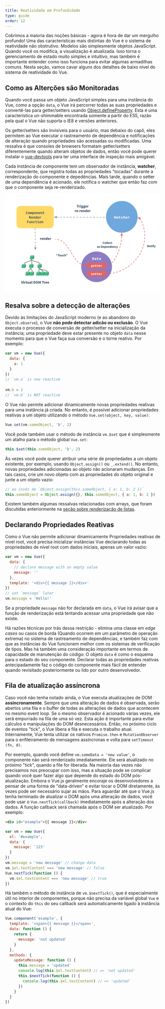 ```yaml
---
title: Reatividada em Profundidade
type: guide
order: 12
---
```


Cobrimos a maioria das noções básicas - agora é hora de dar um mergulho profundo! Uma das características mais distintas do Vue é o sistema de reatividade não obstrutivo. Modelos são simplesmente objetos JavaScript. Quando você os modifica, a visualização é atualizada. Isso torna o gerenciamento de estado muito simples e intuitivo, mas também é importante entender como isso funciona para evitar algumas armadilhas comuns. Nesta seção, vamos cavar alguns dos detalhes de baixo nível do sistema de reatividade do Vue.

## Como as Alterções são Monitoradas

Quando você passa um objeto JavaScript simples para uma instância do Vue, como a opção `data`, o Vue irá percorrer todas as suas propriedades e convertê-las para getter/setters usando [Object.defineProperty](https://developer.mozilla.org/en-US/docs/Web/JavaScript/Reference/Global_Objects/Object/defineProperty). Esta é uma característica un-shimmable encontrada somente a partir do ES5, razão pela qual o Vue não suporta o IE8 e versões anteriores.

Os getter/setters são invisíveis para o usuário, mas debaixo do capô, eles permitem ao Vue executar o rastreamento de dependência e notificações de alteração quando propriedades são acessadas ou modificadas. Uma ressalva é que consoles de browsers formatam getter/setters diferentemente quando alteram objetos de dados, então você pode querer instalar o [vue-devtools](https://github.com/vuejs/vue-devtools)  para ter uma interface de inspeção mais amigável.

Cada instância de componente tem um observador de instância, **watcher**, correspondente, que registra todas as propriedades "tocadas" durante a renderização do componente e depedências. Mais tarde, quando o setter de uma dependência é acionado, ele notifica o watcher que então faz com que o componente seja re-renderizado.

![Reactivity Cycle](/images/data.png)

## Resalva sobre a detecção de alterações

Devido às limitações do JavaScript moderno (e ao abandono do `Object.observe`), o Vue **não pode detectar adicão ou exclusão**. O Vue executa o processo de conversão de getter/setter na inicialização da instância; uma propriedade deve estar presente no objeto `data` nesse momento para que o Vue faça sua conversão e o torne reativo. Por exemplo:

``` js
var vm = new Vue({
  data: {
    a: 1
  }
})
// `vm.a` is now reactive

vm.b = 2
// `vm.b` is NOT reactive
```

O Vue não permite adicionar dinamicamente novas propriedades reativas para uma instância já criada. No entanto, é possível adicionar propriedades reativas a um objeto utilizando o método `Vue.set(object, key, value)`:

``` js
Vue.set(vm.someObject, 'b', 2)
```

Você pode também usar o método de instância `vm.$set` que é simplesmente um atalho para o método global `Vue.set`:

``` js
this.$set(this.someObject, 'b', 2)
```

Às vezes você pode querer atribuir uma série de propriedades a um objeto existente, por exemplo, usando `Object.assign()` ou `_.extend()`. No entanto, novas propriedades adicionadas ao objeto não acionaram mudanças. Em tais casos, crie um novo objeto com as propriedades do objeto original e junte a um objeto vazio:

``` js
// ao invés de `Object.assign(this.someObject, { a: 1, b: 2 })`
this.someObject = Object.assign({}, this.someObject, { a: 1, b: 2 })
```


Existem também algumas ressalvas relacionadas com arrays, que foram discutidas anteriormente na [seção sobre renderização de listas](list.html#Caveats).

## Declarando Propriedades Reativas


Como o Vue não permite adicionar dinamicamente Propriedades reativas de nível root, você precisa inicializar instâncias Vue declarando todas as propriedades de nível root com dados iniciais, apenas um valor vazio:

``` js
var vm = new Vue({
  data: {
    // declare message with an empty value
    message: ''
  },
  template: '<div>{{ message }}</div>'
})
// set `message` later
vm.message = 'Hello!'
```

Se a propriedade `message` não for declarada em `data`, o Vue irá avisar que a função de renderização está tentando acessar uma propriedade que não existe.

Há razões técnicas por trás dessa restrição - elimina uma classe em _edge cases_ ou casos de borda (Quando ocorrem em um parâmetro de operação extrema) no sistema de rastreamento de dependências, e também faz com que as instâncias do Vue funcionem melhor com os sistemas de verificação de tipos. Mas há também uma consideração importante em termos de capacidade de manutenção do código: O objeto `data` é como o esquema para o estado do seu componente. Declarar todas as propriedades reativas antecipadamente faz o código do componente mais fácil de entender quando revisitado posteriormente ou lido por outro desenvolvedor.

## Fila de atualização assíncrona

Caso você não tenha notado ainda, o Vue executa atualizações de DOM **assincronamente**. Sempre que uma alteração de dados é observada, serão abertos uma fila e o buffer de todas as alterações de dados que acontecem no mesmo event loop. Se o mesmo observador é acionado várias vezes, ele será empurrado na fila de uma só vez. Esta ação é importante para evitar cálculos e manipulações do DOM desnecessários. Então, no próximo ciclo de eventos "tick", o Vue libera a fila e executa o trabalho atual. Internamente, Vue tenta utilizar os nativos `Promise.then` e `MutationObserver` para o enfileiramento de mensagens assíncronas e volta para `setTimeout (fn, 0)`.


Por exemplo, quando você define `vm.someData = 'new value'`, o componente não será renderizado imediatamente. Ele será atualizado no próximo "tick", quando a file for liberada. Na maioria das vezes não precisamos nos preocupar com isso, mas a situação pode se complicar quando você quer fazer algo que depende do estado do DOM pós-atualização. Embora o Vue.js geralmente encoraje os desenvolvedores a pensar de uma forma de "data-driven" e evitar tocar o DOM diretamente, às vezes pode ser necessário sujar as mãos. Para aguardar até que o Vue.js tenha terminado de atualizar o DOM após uma alteração de dados, você pode usar o `Vue.nextTick(callback)` imediatamente após a alteração dos dados. A função callback será chamada após o DOM ser atualizado. Por exemplo:

``` html
<div id="example">{{ message }}</div>
```

``` js
var vm = new Vue({
  el: '#example',
  data: {
    message: '123'
  }
})
vm.message = 'new message' // change data
vm.$el.textContent === 'new message' // false
Vue.nextTick(function () {
  vm.$el.textContent === 'new message' // true
})
```

Há também o método de instância de `vm.$nextTick()`, que é especialmente útil no interior de componentes, porque não precisa da variável global `Vue` e o contexto do `this` do seu callback será automaticamente ligado à instância atual do Vue:

``` js
Vue.component('example', {
  template: '<span>{{ message }}</span>',
  data: function () {
    return {
      message: 'not updated'
    }
  },
  methods: {
    updateMessage: function () {
      this.message = 'updated'
      console.log(this.$el.textContent) // => 'not updated'
      this.$nextTick(function () {
        console.log(this.$el.textContent) // => 'updated'
      })
    }
  }
})
```
